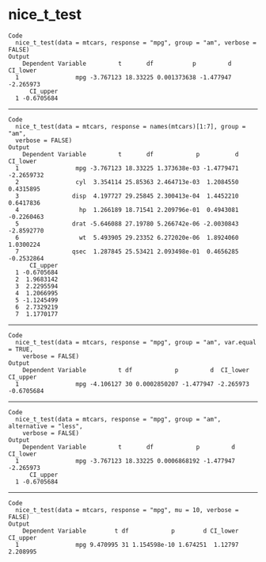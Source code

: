 # nice_t_test

    Code
      nice_t_test(data = mtcars, response = "mpg", group = "am", verbose = FALSE)
    Output
        Dependent Variable         t       df           p         d  CI_lower
      1                mpg -3.767123 18.33225 0.001373638 -1.477947 -2.265973
          CI_upper
      1 -0.6705684

---

    Code
      nice_t_test(data = mtcars, response = names(mtcars)[1:7], group = "am",
      verbose = FALSE)
    Output
        Dependent Variable         t       df            p          d   CI_lower
      1                mpg -3.767123 18.33225 1.373638e-03 -1.4779471 -2.2659732
      2                cyl  3.354114 25.85363 2.464713e-03  1.2084550  0.4315895
      3               disp  4.197727 29.25845 2.300413e-04  1.4452210  0.6417836
      4                 hp  1.266189 18.71541 2.209796e-01  0.4943081 -0.2260463
      5               drat -5.646088 27.19780 5.266742e-06 -2.0030843 -2.8592770
      6                 wt  5.493905 29.23352 6.272020e-06  1.8924060  1.0300224
      7               qsec  1.287845 25.53421 2.093498e-01  0.4656285 -0.2532864
          CI_upper
      1 -0.6705684
      2  1.9683142
      3  2.2295594
      4  1.2066995
      5 -1.1245499
      6  2.7329219
      7  1.1770177

---

    Code
      nice_t_test(data = mtcars, response = "mpg", group = "am", var.equal = TRUE,
        verbose = FALSE)
    Output
        Dependent Variable         t df            p         d  CI_lower   CI_upper
      1                mpg -4.106127 30 0.0002850207 -1.477947 -2.265973 -0.6705684

---

    Code
      nice_t_test(data = mtcars, response = "mpg", group = "am", alternative = "less",
        verbose = FALSE)
    Output
        Dependent Variable         t       df            p         d  CI_lower
      1                mpg -3.767123 18.33225 0.0006868192 -1.477947 -2.265973
          CI_upper
      1 -0.6705684

---

    Code
      nice_t_test(data = mtcars, response = "mpg", mu = 10, verbose = FALSE)
    Output
        Dependent Variable        t df            p        d CI_lower CI_upper
      1                mpg 9.470995 31 1.154598e-10 1.674251  1.12797 2.208995

